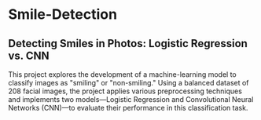 # Smile-Detection
## Detecting Smiles in Photos: Logistic Regression vs. CNN


This project explores the development of a machine-learning model to classify images as "smiling" or "non-smiling." Using a balanced dataset of 208 facial images, the project applies various preprocessing techniques and implements two models—Logistic Regression and Convolutional Neural Networks (CNN)—to evaluate their performance in this classification task.
